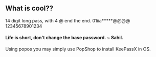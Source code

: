## What is cool??

14 digit long pass, with 4 @ end the end.
01iia*****@@@@
12345678901234

#### Life is short, don't change the base password. ~ Sahil.

Using popos you may simply use PopShop to install KeePassX in OS.

